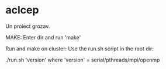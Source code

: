 # aclcep
Un proiect grozav.

MAKE:
Enter dir and run 'make'

Run and make on cluster:
Use the run.sh script in the root dir:

./run.sh 'version'
where 'version' = serial/pthreads/mpi/openmp
